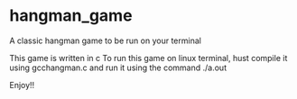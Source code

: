 # hangman_game
A classic hangman game to be run on your terminal

This game is written in c
To run this game on linux terminal, hust compile it using gcc<space>hangman.c and run it using the command ./a.out
  
Enjoy!!
